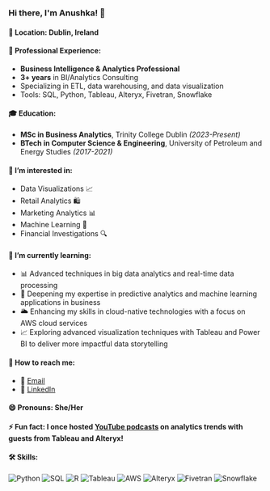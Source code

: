 ### Hi there, I'm Anushka! 👋

#### 📍 **Location:** Dublin, Ireland  
#### 💼 **Professional Experience:**  
- **Business Intelligence & Analytics Professional**
- **3+ years** in BI/Analytics Consulting
- Specializing in ETL, data warehousing, and data visualization
- Tools: SQL, Python, Tableau, Alteryx, Fivetran, Snowflake

#### 🎓 **Education:**  
- **MSc in Business Analytics**, Trinity College Dublin *(2023-Present)*
- **BTech in Computer Science & Engineering**, University of Petroleum and Energy Studies *(2017-2021)*

#### 👀 **I’m interested in:**
- Data Visualizations 📈
- Retail Analytics 🛍️
- Marketing Analytics 📊
- Machine Learning 🤖
- Financial Investigations 🔍

#### 🌱 **I’m currently learning:**
- 📊 Advanced techniques in big data analytics and real-time data processing
- 🤖 Deepening my expertise in predictive analytics and machine learning applications in business
- 🌥️ Enhancing my skills in cloud-native technologies with a focus on AWS cloud services
- 📈 Exploring advanced visualization techniques with Tableau and Power BI to deliver more impactful data storytelling

#### 💬 **How to reach me:**
- 📧 [Email](mailto:anushkamukherjeeee3@gmail.com)
- 🔗 [LinkedIn](https://www.linkedin.com/in/anushka-mukherjee-06099b1a7/)

#### 😄 **Pronouns:** She/Her

#### ⚡ **Fun fact:** I once hosted [YouTube podcasts](https://www.youtube.com/watch?v=_gq0D711juY) on analytics trends with guests from Tableau and Alteryx!

#### 🛠 **Skills:**
![Python](https://img.shields.io/badge/Python-3776AB?style=flat-square&logo=python&logoColor=white)
![SQL](https://img.shields.io/badge/SQL-4479A1?style=flat-square&logo=postgresql&logoColor=white)
![R](https://img.shields.io/badge/R-276DC3?style=flat-square&logo=r&logoColor=white)
![Tableau](https://img.shields.io/badge/Tableau-E97627?style=flat-square&logo=tableau&logoColor=white)
![AWS](https://img.shields.io/badge/AWS-232F3E?style=flat-square&logo=amazon-aws&logoColor=white)
![Alteryx](https://img.shields.io/badge/Alteryx-00A1E5?style=flat-square&logo=alteryx&logoColor=white)
![Fivetran](https://img.shields.io/badge/Fivetran-00A1E5?style=flat-square&logo=fivetran&logoColor=white)
![Snowflake](https://img.shields.io/badge/Snowflake-29B5E8?style=flat-square&logo=snowflake&logoColor=white)
